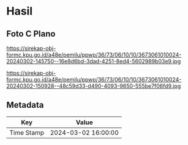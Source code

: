 # Hasil

## Foto C Plano

https://sirekap-obj-formc.kpu.go.id/a48e/pemilu/ppwp/36/73/06/10/10/3673061010024-20240302-145750--16e8d6bd-3dad-4251-8ed4-5602989b03e9.jpg

https://sirekap-obj-formc.kpu.go.id/a48e/pemilu/ppwp/36/73/06/10/10/3673061010024-20240302-150928--48c59d33-d490-4093-9650-555be7f06fd9.jpg


## Metadata

| Key        | Value               |
| ---------- | ------------------- |
| Time Stamp | 2024-03-02 16:00:00 |



